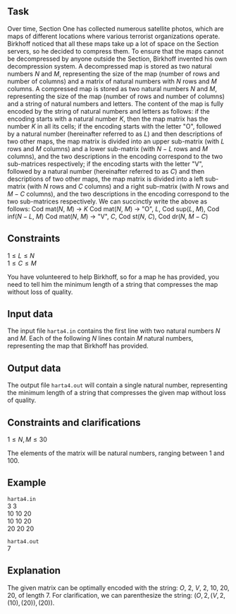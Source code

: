 ## Task

Over time, Section One has collected numerous satellite photos, which are maps of different locations where various terrorist organizations operate. Birkhoff noticed that all these maps take up a lot of space on the Section servers, so he decided to compress them. To ensure that the maps cannot be decompressed by anyone outside the Section, Birkhoff invented his own decompression system. A decompressed map is stored as two natural numbers $N$ and $M$, representing the size of the map (number of rows and number of columns) and a matrix of natural numbers with $N$ rows and $M$ columns. A compressed map is stored as two natural numbers $N$ and $M$, representing the size of the map (number of rows and number of columns) and a string of natural numbers and letters. The content of the map is fully encoded by the string of natural numbers and letters as follows: if the encoding starts with a natural number $K$, then the map matrix has the number $K$ in all its cells; if the encoding starts with the letter "O", followed by a natural number (hereinafter referred to as $L$) and then descriptions of two other maps, the map matrix is divided into an upper sub-matrix (with $L$ rows and $M$ columns) and a lower sub-matrix (with $N - L$ rows and $M$ columns), and the two descriptions in the encoding correspond to the two sub-matrices respectively; if the encoding starts with the letter "V", followed by a natural number (hereinafter referred to as $C$) and then descriptions of two other maps, the map matrix is divided into a left sub-matrix (with $N$ rows and $C$ columns) and a right sub-matrix (with $N$ rows and $M - C$ columns), and the two descriptions in the encoding correspond to the two sub-matrices respectively. We can succinctly write the above as follows: Cod mat($N$, $M$) -> $K$ Cod mat($N$, $M$) -> "O", $L$, Cod sup($L$, $M$), Cod inf($N - L$, $M$) Cod mat($N$, $M$) -> "V", $C$, Cod st($N$, $C$), Cod dr($N$, $M - C$)

## Constraints

$1 \leq L \leq N$  
$1 \leq C \leq M$  

You have volunteered to help Birkhoff, so for a map he has provided, you need to tell him the minimum length of a string that compresses the map without loss of quality. 

## Input data

The input file `harta4.in` contains the first line with two natural numbers $N$ and $M$. Each of the following $N$ lines contain $M$ natural numbers, representing the map that Birkhoff has provided. 

## Output data

The output file `harta4.out` will contain a single natural number, representing the minimum length of a string that compresses the given map without loss of quality. 

## Constraints and clarifications

$1 \leq N, M \leq 30$  

The elements of the matrix will be natural numbers, ranging between $1$ and $100$. 

## Example

`harta4.in`  
3 3  
10 10 20  
10 10 20  
20 20 20  

`harta4.out`  
7  

## Explanation

The given matrix can be optimally encoded with the string: $O$, $2$, $V$, $2$, $10$, $20$, $20$, of length $7$. For clarification, we can parenthesize the string: $(O, 2, (V, 2, (10), (20)), (20))$.